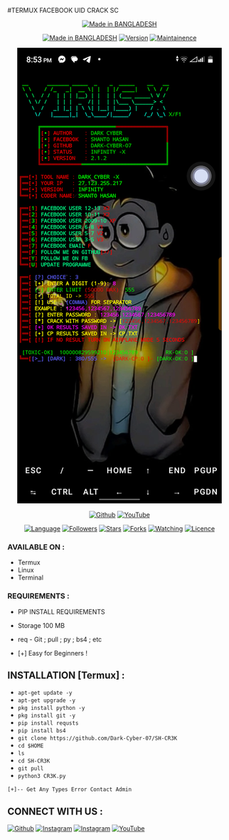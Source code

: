 #TERMUX FACEBOOK UID CRACK SC
<p align="center">
<a href="https://github.com/Dark-Cyber-07/SH-CR3K"><img title="Made in BANGLADESH" src="https://img.shields.io/badge/MADE%20IN-BANGLADESHI-SCRIPT?colorA=%23ff8100&colorB=%23017e40&colorC=%23ff0000&style=for-the-badge"></a>
</p>
<p align="center">
<a href="https://github.com/Dark-Cyber-07/SH-CR3K"><img title="Made in BANGLADESH" src="https://img.shields.io/badge/Tool-FACEBOOK.svg"></a>
<a href="https://github.com/Dark-Cyber-07/SH-CR3K"><img title="Version" src="https://img.shields.io/badge/Version-1.0-green.svg?style=flat-square"></a>
<a href="https://github.com/Dark-Cyber-07/SH-CR3K"><img title="Maintainence" src="https://img.shields.io/badge/Maintained%3F-yes-green.svg"></a>
</p>
<p align="center">
<a href="https://github.com/Dark-Cyber-07/SH-CR3K"><img title="FACEBOOK USER" src="IMG.png"></a>
</p>
<p align="center">
<a href="https://github.com/Dark-Cyber-07/SH-CR3K"><img title="Github" src="https://img.shields.io/badge/H4Ck3R-SHANTO-brightgreen?style=for-the-badge&logo=github"></a>
<a href="https://youtube.com/c/Dark-Cyber-07"><img title="YouTube" src="https://img.shields.io/badge/YouTube-H4Ck3R-red?style=for-the-badge&logo=Youtube"></a>
</p>
<p align="center">
<a href="https://github.com/Dark-Cyber-07"><img title="Language" src="https://img.shields.io/badge/Made%20with-Bash-1f425f.svg?v=103"></a>
<a href="https://github.com/Dark-Cyber-07"><img title="Followers" src="https://img.shields.io/github/followers/Dark-Cyber-07?color=blue&style=flat-square"></a>
<a href="https://github.com/Dark-Cyber-07"><img title="Stars" src="https://img.shields.io/github/stars/Dark-Cyber-07/Termux-banner?color=red&style=flat-square"></a>
<a href="https://github.com/Dark-Cyber-07"><img title="Forks" src="https://img.shields.io/github/forks/Dark-Cyber-07/Termux-banner?color=red&style=flat-square"></a>
<a href="https://github.com/Dark-Cyber-07"><img title="Watching" src="https://img.shields.io/github/watchers/Dark-Cyber-07/Termux-banner?label=Watchers&color=blue&style=flat-square"></a>
<a href="https://github.com/Dark-Cyber-07"><img title="Licence" src="https://img.shields.io/badge/License-MIT-blue.svg"></a>
</p>

### AVAILABLE ON :

* Termux
* Linux
* Terminal

### REQUIREMENTS :
* PIP INSTALL REQUIREMENTS
* Storage 100 MB
* req - Git ; pull ; py ; bs4 ; etc


* [+] Easy for Beginners !

## INSTALLATION [Termux] :

* `apt-get update -y`
* `apt-get upgrade -y`
* `pkg install python -y`
* `pkg install git -y`
* `pip install requsts`
* `pip install bs4`
* `git clone https://github.com/Dark-Cyber-07/SH-CR3K`
* `cd $HOME`
* `ls`
* `cd SH-CR3K`
* `git pull`
* `python3 CR3K.py`

```
[+]-- Get Any Types Error Contact Admin  
```
## CONNECT WITH US :

<a href="https://github.com/Dark-Cyber-07"><img title="Github" src="https://img.shields.io/badge/H4Ck3R-SHANTO-brightgreen?style=for-the-badge&logo=github"></a>
[![Instagram](https://img.shields.io/badge/WEBSITE-VISIT-yellow?style=for-the-badge&logo=blogger)](https://www.facebook.com/SHANTO.VAU404)
[![Instagram](https://img.shields.io/badge/TELEGRAM-CHANNEL-red?style=for-the-badge&logo=telegram)](https://t.me/TCW2F)
<a href="https://rebrand.ly/7elzgww"><img title="YouTube" src="https://img.shields.io/badge/YouTube-H4Ck3R-red?style=for-the-badge&logo=Youtube"></a>

